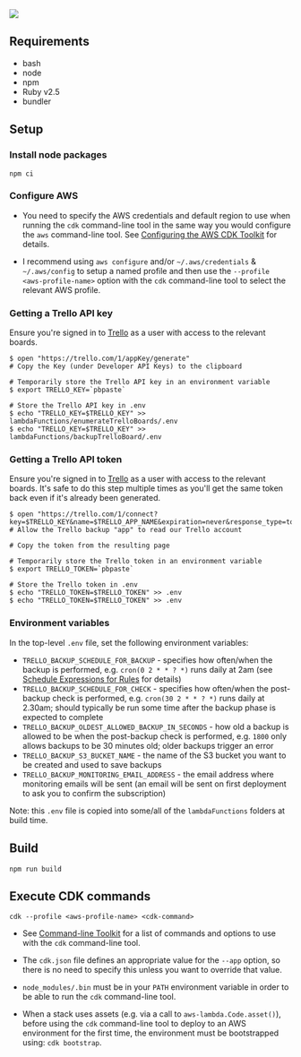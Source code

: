 <img src="https://healthchecks.io/badge/311aafdb-71ec-4397-865b-d6437d/1YwAknpr/trello-backup.svg" />

## Requirements

* bash
* node
* npm
* Ruby v2.5
* bundler

## Setup

### Install node packages

    npm ci

### Configure AWS

* You need to specify the AWS credentials and default region to use when running
the `cdk` command-line tool in the same way you would configure the `aws`
command-line tool. See [Configuring the AWS CDK Toolkit][1] for details.

* I recommend using `aws configure` and/or `~/.aws/credentials` & `~/.aws/config`
to setup a named profile and then use the `--profile <aws-profile-name>` option
with the `cdk` command-line tool to select the relevant AWS profile.

### Getting a Trello API key

Ensure you're signed in to [Trello][] as a user with access to the relevant boards.

    $ open "https://trello.com/1/appKey/generate"
    # Copy the Key (under Developer API Keys) to the clipboard

    # Temporarily store the Trello API key in an environment variable
    $ export TRELLO_KEY=`pbpaste`

    # Store the Trello API key in .env
    $ echo "TRELLO_KEY=$TRELLO_KEY" >> lambdaFunctions/enumerateTrelloBoards/.env
    $ echo "TRELLO_KEY=$TRELLO_KEY" >> lambdaFunctions/backupTrelloBoard/.env

### Getting a Trello API token

Ensure you're signed in to [Trello][] as a user with access to the relevant boards. It's safe to do this step multiple times as you'll get the same token back even if it's already been generated.

    $ open "https://trello.com/1/connect?key=$TRELLO_KEY&name=$TRELLO_APP_NAME&expiration=never&response_type=token"
    # Allow the Trello backup "app" to read our Trello account

    # Copy the token from the resulting page

    # Temporarily store the Trello token in an environment variable
    $ export TRELLO_TOKEN=`pbpaste`

    # Store the Trello token in .env
    $ echo "TRELLO_TOKEN=$TRELLO_TOKEN" >> .env
    $ echo "TRELLO_TOKEN=$TRELLO_TOKEN" >> .env

### Environment variables

In the top-level `.env` file, set the following environment variables:

* `TRELLO_BACKUP_SCHEDULE_FOR_BACKUP` - specifies how often/when the backup is performed, e.g. `cron(0 2 * * ? *)` runs daily at 2am (see [Schedule Expressions for Rules][3] for details)
* `TRELLO_BACKUP_SCHEDULE_FOR_CHECK` - specifies how often/when the post-backup check is performed, e.g. `cron(30 2 * * ? *)` runs daily at 2.30am; should typically be run some time after the backup phase is expected to complete
* `TRELLO_BACKUP_OLDEST_ALLOWED_BACKUP_IN_SECONDS` - how old a backup is allowed to be when the post-backup check is performed, e.g. `1800` only allows backups to be 30 minutes old; older backups trigger an error
* `TRELLO_BACKUP_S3_BUCKET_NAME` - the name of the S3 bucket you want to be created and used to save backups
* `TRELLO_BACKUP_MONITORING_EMAIL_ADDRESS` - the email address where monitoring emails will be sent (an email will be sent on first deployment to ask you to confirm the subscription)

Note: this `.env` file is copied into some/all of the `lambdaFunctions` folders at build time.

## Build

    npm run build

## Execute CDK commands

    cdk --profile <aws-profile-name> <cdk-command>

* See [Command-line Toolkit][2] for a list of commands and options to use with
the `cdk` command-line tool.

* The `cdk.json` file defines an appropriate value for the `--app` option, so
there is no need to specify this unless you want to override that value.

* `node_modules/.bin` must be in your `PATH` environment variable in order to
be able to run the `cdk` command-line tool.

* When a stack uses assets (e.g. via a call to `aws-lambda.Code.asset()`),
before using the `cdk` command-line tool to deploy to an AWS environment for
the first time, the environment must be bootstrapped using: `cdk bootstrap`.

[Trello]: https://trello.com
[1]: https://awslabs.github.io/aws-cdk/getting-started.html#configuring-the-cdk-toolkit
[2]: https://awslabs.github.io/aws-cdk/tools.html#command-line-toolkit-cdk
[3]: https://docs.aws.amazon.com/AmazonCloudWatch/latest/events/ScheduledEvents.html
